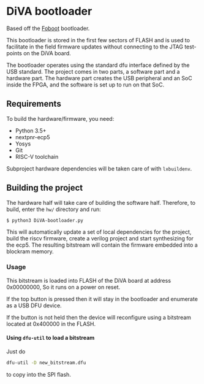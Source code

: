 # DiVA bootloader

Based off the [Foboot](https://github.com/im-tomu/foboot) bootloader.

This bootloader is stored in the first few sectors of FLASH and is used to facilitate in the field firmware updates without connecting to the JTAG test-points on the DiVA board.

The bootloader operates using the standard dfu interface defined by the USB standard. The project comes in two parts, a software part and a hardware part. The hardware part creates the USB peripheral and an SoC inside the FPGA, and the software is set up to run on that SoC.

## Requirements

To build the hardware/firmware, you need:

* Python 3.5+
* nextpnr-ecp5
* Yosys
* Git
* RISC-V toolchain

Subproject hardware dependencies will be taken care of with `lxbuildenv`.


## Building the project

The hardware half will take care of building the software half. Therefore, to build, enter the `hw/` directory and run:

```
$ python3 DiVA-bootloader.py
```

This will automatically update a set of local dependencies for the project, build the riscv firmware, create a verilog project and start synthesizing for the ecp5. The resulting bitstream will contain the firmware embedded into a blockram memory.

### Usage

This bitstream is loaded into FLASH of the DiVA board at address 0x00000000, So it runs on a power on reset. 

If the top button is pressed then it will stay in the bootloader and enumerate as a USB DFU device. 

If the button is not held then the device will reconfigure using a bitstream located at 0x400000 in the FLASH.

#### Using `dfu-util` to load a bitstream

Just do
```sh
dfu-util -D new_bitstream.dfu
```
to copy into the SPI flash.
